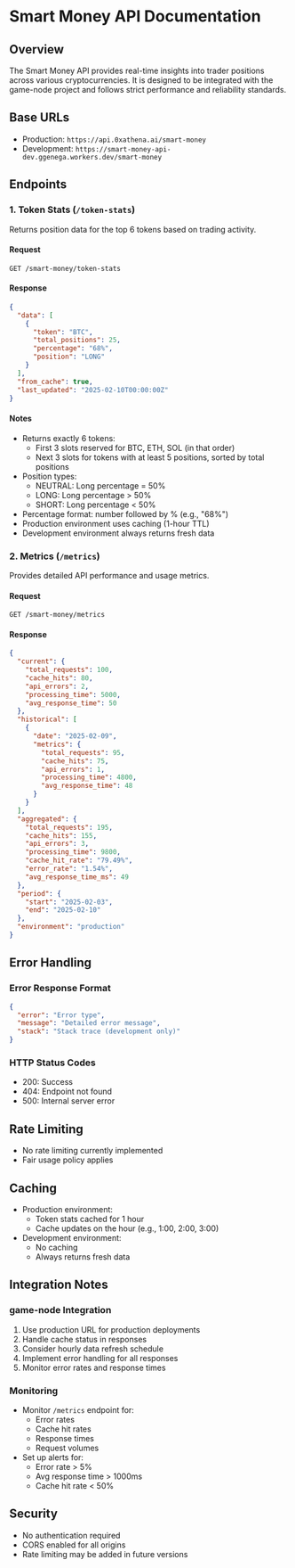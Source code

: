 # Smart Money API Documentation

## Overview

The Smart Money API provides real-time insights into trader positions across various cryptocurrencies. It is designed to be integrated with the game-node project and follows strict performance and reliability standards.

## Base URLs

- Production: `https://api.0xathena.ai/smart-money`
- Development: `https://smart-money-api-dev.ggenega.workers.dev/smart-money`

## Endpoints

### 1. Token Stats (`/token-stats`)

Returns position data for the top 6 tokens based on trading activity.

#### Request
```http
GET /smart-money/token-stats
```

#### Response
```json
{
  "data": [
    {
      "token": "BTC",
      "total_positions": 25,
      "percentage": "68%",
      "position": "LONG"
    }
  ],
  "from_cache": true,
  "last_updated": "2025-02-10T00:00:00Z"
}
```

#### Notes
- Returns exactly 6 tokens:
  - First 3 slots reserved for BTC, ETH, SOL (in that order)
  - Next 3 slots for tokens with at least 5 positions, sorted by total positions
- Position types:
  - NEUTRAL: Long percentage = 50%
  - LONG: Long percentage > 50%
  - SHORT: Long percentage < 50%
- Percentage format: number followed by % (e.g., "68%")
- Production environment uses caching (1-hour TTL)
- Development environment always returns fresh data

### 2. Metrics (`/metrics`)

Provides detailed API performance and usage metrics.

#### Request
```http
GET /smart-money/metrics
```

#### Response
```json
{
  "current": {
    "total_requests": 100,
    "cache_hits": 80,
    "api_errors": 2,
    "processing_time": 5000,
    "avg_response_time": 50
  },
  "historical": [
    {
      "date": "2025-02-09",
      "metrics": {
        "total_requests": 95,
        "cache_hits": 75,
        "api_errors": 1,
        "processing_time": 4800,
        "avg_response_time": 48
      }
    }
  ],
  "aggregated": {
    "total_requests": 195,
    "cache_hits": 155,
    "api_errors": 3,
    "processing_time": 9800,
    "cache_hit_rate": "79.49%",
    "error_rate": "1.54%",
    "avg_response_time_ms": 49
  },
  "period": {
    "start": "2025-02-03",
    "end": "2025-02-10"
  },
  "environment": "production"
}
```

## Error Handling

### Error Response Format
```json
{
  "error": "Error type",
  "message": "Detailed error message",
  "stack": "Stack trace (development only)"
}
```

### HTTP Status Codes
- 200: Success
- 404: Endpoint not found
- 500: Internal server error

## Rate Limiting
- No rate limiting currently implemented
- Fair usage policy applies

## Caching
- Production environment:
  - Token stats cached for 1 hour
  - Cache updates on the hour (e.g., 1:00, 2:00, 3:00)
- Development environment:
  - No caching
  - Always returns fresh data

## Integration Notes

### game-node Integration
1. Use production URL for production deployments
2. Handle cache status in responses
3. Consider hourly data refresh schedule
4. Implement error handling for all responses
5. Monitor error rates and response times

### Monitoring
- Monitor `/metrics` endpoint for:
  - Error rates
  - Cache hit rates
  - Response times
  - Request volumes
- Set up alerts for:
  - Error rate > 5%
  - Avg response time > 1000ms
  - Cache hit rate < 50%

## Security
- No authentication required
- CORS enabled for all origins
- Rate limiting may be added in future versions
